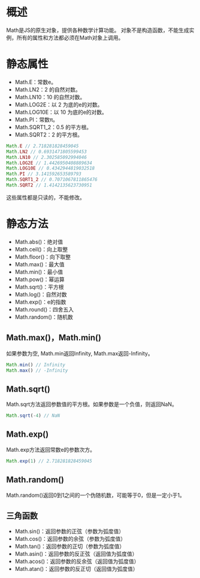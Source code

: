 # 概述
Math是JS的原生对象，提供各种数学计算功能。
对象不是构造函数，不能生成实例，所有的属性和方法都必须在Math对象上调用。

# 静态属性
* Math.E：常数e。
* Math.LN2：2 的自然对数。
* Math.LN10：10 的自然对数。
* Math.LOG2E：以 2 为底的e的对数。
* Math.LOG10E：以 10 为底的e的对数。
* Math.PI：常数π。
* Math.SQRT1_2：0.5 的平方根。
* Math.SQRT2：2 的平方根。
```js
Math.E // 2.718281828459045
Math.LN2 // 0.6931471805599453
Math.LN10 // 2.302585092994046
Math.LOG2E // 1.4426950408889634
Math.LOG10E // 0.4342944819032518
Math.PI // 3.141592653589793
Math.SQRT1_2 // 0.7071067811865476
Math.SQRT2 // 1.4142135623730951
```
这些属性都是只读的，不能修改。  

# 静态方法
* Math.abs()：绝对值
* Math.ceil()：向上取整
* Math.floor()：向下取整
* Math.max()：最大值
* Math.min()：最小值
* Math.pow()：幂运算
* Math.sqrt()：平方根
* Math.log()：自然对数
* Math.exp()：e的指数
* Math.round()：四舍五入
* Math.random()：随机数

## Math.max()，Math.min()
如果参数为空, Math.min返回Infinity, Math.max返回-Infinity。
```js
Math.min() // Infinity
Math.max() // -Infinity
```

## Math.sqrt()
Math.sqrt方法返回参数值的平方根。如果参数是一个负值，则返回NaN。
```js
Math.sqrt(-4) // NaN
```

## Math.exp()
Math.exp方法返回常数e的参数次方。
```js
Math.exp(1) // 2.718281828459045
```

## Math.random()
Math.random()返回0到1之间的一个伪随机数，可能等于0，但是一定小于1。

## 三角函数
* Math.sin()：返回参数的正弦（参数为弧度值）
* Math.cos()：返回参数的余弦（参数为弧度值）
* Math.tan()：返回参数的正切（参数为弧度值）
* Math.asin()：返回参数的反正弦（返回值为弧度值）
* Math.acos()：返回参数的反余弦（返回值为弧度值）
* Math.atan()：返回参数的反正切（返回值为弧度值）